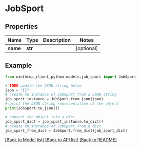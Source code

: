 # JobSport


## Properties

Name | Type | Description | Notes
------------ | ------------- | ------------- | -------------
**name** | **str** |  | [optional] 

## Example

```python
from winthrop_client_python.models.job_sport import JobSport

# TODO update the JSON string below
json = "{}"
# create an instance of JobSport from a JSON string
job_sport_instance = JobSport.from_json(json)
# print the JSON string representation of the object
print(JobSport.to_json())

# convert the object into a dict
job_sport_dict = job_sport_instance.to_dict()
# create an instance of JobSport from a dict
job_sport_from_dict = JobSport.from_dict(job_sport_dict)
```
[[Back to Model list]](../README.md#documentation-for-models) [[Back to API list]](../README.md#documentation-for-api-endpoints) [[Back to README]](../README.md)


